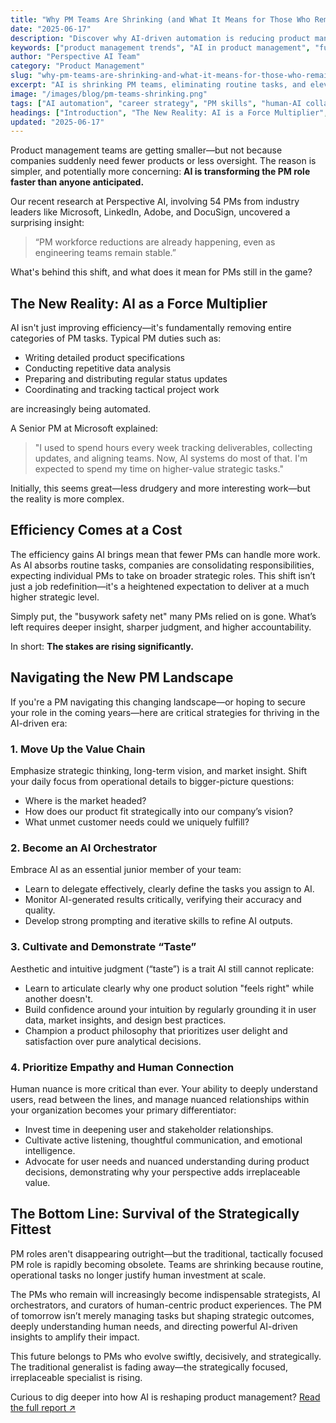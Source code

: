 ```yaml
---
title: "Why PM Teams Are Shrinking (and What It Means for Those Who Remain)"
date: "2025-06-17"
description: "Discover why AI-driven automation is reducing product management teams and how surviving PMs can redefine their roles to thrive."
keywords: ["product management trends", "AI in product management", "future of product management", "strategic product management", "PM career advice", "AI automation impact", "product team structure"]
author: "Perspective AI Team"
category: "Product Management"
slug: "why-pm-teams-are-shrinking-and-what-it-means-for-those-who-remain"
excerpt: "AI is shrinking PM teams, eliminating routine tasks, and elevating expectations. Find out how surviving product managers can become indispensable strategic leaders."
image: "/images/blog/pm-teams-shrinking.png"
tags: ["AI automation", "career strategy", "PM skills", "human-AI collaboration", "team dynamics", "job security"]
headings: ["Introduction", "The New Reality: AI is a Force Multiplier", "Efficiency Comes at a Cost", "What It Means for Those Who Remain", "The Bottom Line"]
updated: "2025-06-17"
---
```


Product management teams are getting smaller—but not because companies suddenly need fewer products or less oversight. The reason is simpler, and potentially more concerning: **AI is transforming the PM role faster than anyone anticipated.**

Our recent research at Perspective AI, involving 54 PMs from industry leaders like Microsoft, LinkedIn, Adobe, and DocuSign, uncovered a surprising insight:

> “PM workforce reductions are already happening, even as engineering teams remain stable.”

What's behind this shift, and what does it mean for PMs still in the game?

## The New Reality: AI as a Force Multiplier

AI isn't just improving efficiency—it's fundamentally removing entire categories of PM tasks. Typical PM duties such as:

- Writing detailed product specifications
- Conducting repetitive data analysis
- Preparing and distributing regular status updates
- Coordinating and tracking tactical project work

are increasingly being automated.

A Senior PM at Microsoft explained:

> "I used to spend hours every week tracking deliverables, collecting updates, and aligning teams. Now, AI systems do most of that. I'm expected to spend my time on higher-value strategic tasks."

Initially, this seems great—less drudgery and more interesting work—but the reality is more complex.

## Efficiency Comes at a Cost

The efficiency gains AI brings mean that fewer PMs can handle more work. As AI absorbs routine tasks, companies are consolidating responsibilities, expecting individual PMs to take on broader strategic roles. This shift isn’t just a job redefinition—it's a heightened expectation to deliver at a much higher strategic level.

Simply put, the "busywork safety net" many PMs relied on is gone. What’s left requires deeper insight, sharper judgment, and higher accountability.

In short: **The stakes are rising significantly.**

## Navigating the New PM Landscape

If you're a PM navigating this changing landscape—or hoping to secure your role in the coming years—here are critical strategies for thriving in the AI-driven era:

### 1. Move Up the Value Chain

Emphasize strategic thinking, long-term vision, and market insight. Shift your daily focus from operational details to bigger-picture questions:

- Where is the market headed?
- How does our product fit strategically into our company’s vision?
- What unmet customer needs could we uniquely fulfill?

### 2. Become an AI Orchestrator

Embrace AI as an essential junior member of your team:

- Learn to delegate effectively, clearly define the tasks you assign to AI.
- Monitor AI-generated results critically, verifying their accuracy and quality.
- Develop strong prompting and iterative skills to refine AI outputs.

### 3. Cultivate and Demonstrate “Taste”

Aesthetic and intuitive judgment (“taste”) is a trait AI still cannot replicate:

- Learn to articulate clearly why one product solution "feels right" while another doesn't.
- Build confidence around your intuition by regularly grounding it in user data, market insights, and design best practices.
- Champion a product philosophy that prioritizes user delight and satisfaction over pure analytical decisions.

### 4. Prioritize Empathy and Human Connection

Human nuance is more critical than ever. Your ability to deeply understand users, read between the lines, and manage nuanced relationships within your organization becomes your primary differentiator:

- Invest time in deepening user and stakeholder relationships.
- Cultivate active listening, thoughtful communication, and emotional intelligence.
- Advocate for user needs and nuanced understanding during product decisions, demonstrating why your perspective adds irreplaceable value.

## The Bottom Line: Survival of the Strategically Fittest

PM roles aren't disappearing outright—but the traditional, tactically focused PM role is rapidly becoming obsolete. Teams are shrinking because routine, operational tasks no longer justify human investment at scale.

The PMs who remain will increasingly become indispensable strategists, AI orchestrators, and curators of human-centric product experiences. The PM of tomorrow isn’t merely managing tasks but shaping strategic outcomes, deeply understanding human needs, and directing powerful AI-driven insights to amplify their impact.

This future belongs to PMs who evolve swiftly, decisively, and strategically. The traditional generalist is fading away—the strategically focused, irreplaceable specialist is rising.

Curious to dig deeper into how AI is reshaping product management? [Read the full report ↗︎](https://getperspective.ai/page/6851e02fc1043be42b224395)
